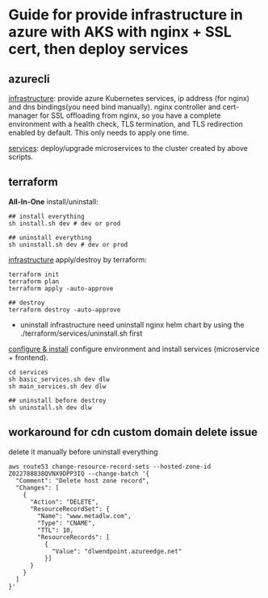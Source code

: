 # Guide for provide infrastructure in azure with AKS with nginx + SSL cert, then deploy services

## azurecli
[infrastructure](./azurecli/infrastructure.sh): provide azure Kubernetes services, ip address (for nginx) and dns bindings(you need bind manually). nginx controller and cert-manager for SSL offloading from nginx, so you have a complete environment with a health check, TLS termination, and TLS redirection enabled by default. This only needs to apply one time.

[services](./azurecli/services.sh): deploy/upgrade microservices to the cluster created by above scripts.


## terraform

**All-In-One** install/uninstall:

```
## install everything
sh install.sh dev # dev or prod  

## uninstall everything
sh uninstall.sh dev # dev or prod
```

[infrastructure](./terraform/) apply/destroy by terraform:

```
terraform init
terraform plan
terraform apply -auto-approve

## destroy
terraform destroy -auto-approve   
```
* uninstall infrastructure need uninstall nginx helm chart by using the ./terraform/services/uninstall.sh first

[configure & install](./terraform/services/) configure environment and install services (microservice + frontend).

```
cd services
sh basic_services.sh dev dlw
sh main_services.sh dev dlw

## uninstall before destroy
sh uninstall.sh dev dlw
```

## workaround for cdn custom domain delete issue

delete it manually before uninstall everything
```
aws route53 change-resource-record-sets --hosted-zone-id Z022788838QVNX9DPP3IQ --change-batch '{
  "Comment": "Delete host zone record",
  "Changes": [
    {
      "Action": "DELETE",
      "ResourceRecordSet": {
        "Name": "www.metadlw.com",
        "Type": "CNAME",
		"TTL": 10,
		"ResourceRecords": [
		  {
			"Value": "dlwendpoint.azureedge.net"
		  }]
      }
    }
  ]
}'
```
